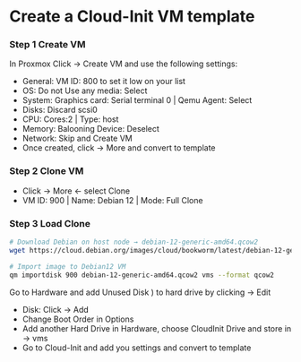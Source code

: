 # Create a Cloud-Init VM template


### Step 1 Create VM
In Proxmox Click → Create VM and use the following settings:
* General: VM ID: 800 to set it low on your list
* OS: Do not Use any media: Select
* System: Graphics card: Serial terminal 0 | Qemu Agent: Select
* Disks: Discard scsi0
* CPU: Cores:2 | Type: host
* Memory: Balooning Device: Deselect
* Network: Skip and Create VM
* Once created, click → More and convert to template
 
### Step 2 Clone VM
* Click → More ← select Clone 
* VM ID: 900 | Name: Debian 12 | Mode: Full Clone 

### Step 3 Load Clone 
```sh
# Download Debian on host node → debian-12-generic-amd64.qcow2 
wget https://cloud.debian.org/images/cloud/bookworm/latest/debian-12-generic-amd64.qcow2
```
```sh
# Import image to Debian12 VM
qm importdisk 900 debian-12-generic-amd64.qcow2 vms --format qcow2
```
Go to Hardware and add Unused Disk ) to hard drive by clicking → Edit
* Disk: Click → Add 
* Change Boot Order in Options
* Add another Hard Drive in Hardware, choose CloudInit Drive and store in → vms
* Go to Cloud-Init and add you settings and convert to template
